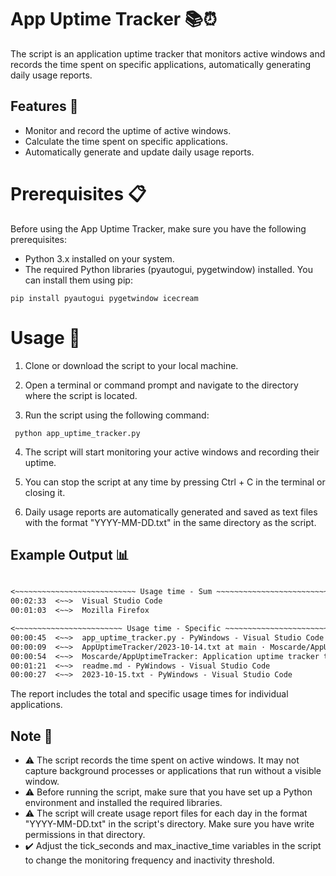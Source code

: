 # App Uptime Tracker 📚⏰

The script is an application uptime tracker that monitors active windows and records the time spent on specific applications, automatically generating daily usage reports.

## Features 🌟

- Monitor and record the uptime of active windows.
- Calculate the time spent on specific applications.
- Automatically generate and update daily usage reports.

# Prerequisites 📋

Before using the App Uptime Tracker, make sure you have the following prerequisites:

- Python 3.x installed on your system.
- The required Python libraries (pyautogui, pygetwindow) installed. You can install them using pip:

``` shell
pip install pyautogui pygetwindow icecream
```

# Usage 🚀

1. Clone or download the script to your local machine.

2. Open a terminal or command prompt and navigate to the directory where the script is located.

3. Run the script using the following command:

```shell
 python app_uptime_tracker.py
```

4. The script will start monitoring your active windows and recording their uptime.

5. You can stop the script at any time by pressing Ctrl + C in the terminal or closing it.

6. Daily usage reports are automatically generated and saved as text files with the format "YYYY-MM-DD.txt" in the same directory as the script.

## Example Output 📊

```txt

<~~~~~~~~~~~~~~~~~~~~~~~~~~~ Usage time - Sum ~~~~~~~~~~~~~~~~~~~~~~~~~~>
00:02:33  <~~>  Visual Studio Code
00:01:03  <~~>  Mozilla Firefox

<~~~~~~~~~~~~~~~~~~~~~~~~ Usage time - Specific ~~~~~~~~~~~~~~~~~~~~~~~~>
00:00:45  <~~>  app_uptime_tracker.py - PyWindows - Visual Studio Code
00:00:09  <~~>  AppUptimeTracker/2023-10-14.txt at main · Moscarde/AppUptimeTracker — Mozilla Firefox
00:00:54  <~~>  Moscarde/AppUptimeTracker: Application uptime tracker that monitors active windows, automatically generating daily usage reports. — Mozilla Firefox
00:01:21  <~~>  readme.md - PyWindows - Visual Studio Code
00:00:27  <~~>  2023-10-15.txt - PyWindows - Visual Studio Code

```

The report includes the total and specific usage times for individual applications.

## Note 📝

- ⚠️ The script records the time spent on active windows. It may not capture background processes or applications that run without a visible window.
- ⚠️ Before running the script, make sure that you have set up a Python environment and installed the required libraries. 
- ⚠️ The script will create usage report files for each day in the format "YYYY-MM-DD.txt" in the script's directory. Make sure you have write permissions in that directory.
- ✔️ Adjust the tick_seconds and max_inactive_time variables in the script to change the monitoring frequency and inactivity threshold.
